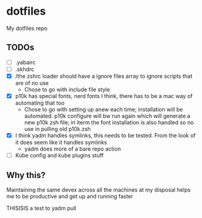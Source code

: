 # dotfiles
My dotfiles repo

## TODOs

- [ ] .yabairc
- [ ] .skhdrc
- [x] /the zshrc loader should have a ignore files array to ignore scripts that are of no use
  - Chose to go with include file style
- [x] p10k has special fonts, nerd fonts I think, there has to be a mac way of automating that too
  - Chose to go with setting up anew each time; installation will be automated. p10k configure will bw run again which will generate a new p10k zsh file; in iterm the font installation is also handled so no use in pulling old p10k.zsh
- [x] I think yadm handles symlinks, this needs to be tested. From the look of it does seem like it handles symlinks
  - yadm does more of a bare repo action
- [ ] Kube config and kube plugins stuff

## Why this?

Maintaining the same devex across all the machines at my disposal helps me to be productive and get up and running faster


THISISIS a test to yadm pull
